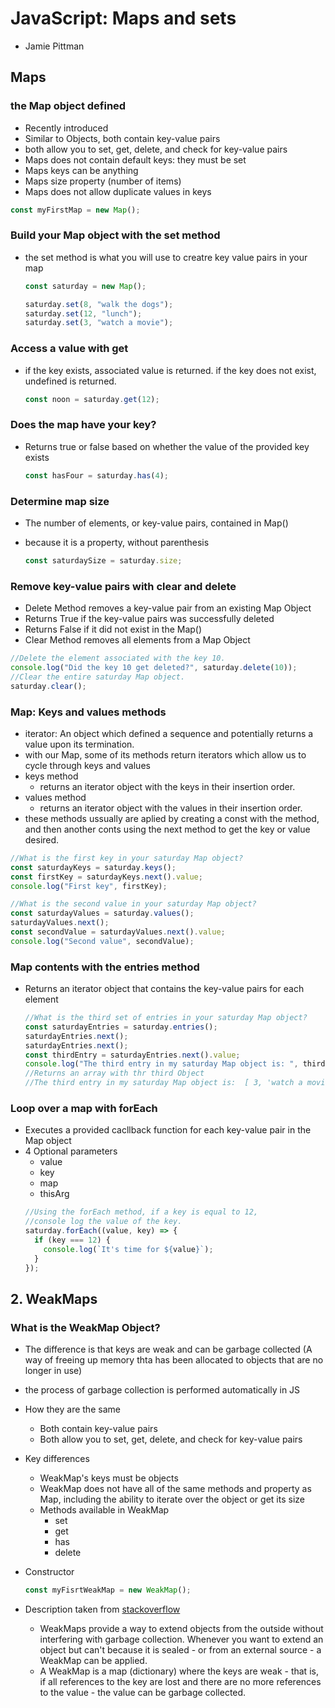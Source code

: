 # JavaScript: Maps and sets

- Jamie Pittman

## Maps

### the Map object defined

- Recently introduced
- Similar to Objects, both contain key-value pairs
- both allow you to set, get, delete, and check for key-value pairs
- Maps does not contain default keys: they must be set
- Maps keys can be anything
- Maps size property (number of items)
- Maps does not allow duplicate values in keys

```js
const myFirstMap = new Map();
```

### Build your Map object with the set method

- the set method is what you will use to creatre key value pairs in your map

  ```js
  const saturday = new Map();

  saturday.set(8, "walk the dogs");
  saturday.set(12, "lunch");
  saturday.set(3, "watch a movie");
  ```

### Access a value with get

- if the key exists, associated value is returned. if the key does not exist, undefined is returned.

  ```js
  const noon = saturday.get(12);
  ```

### Does the map have your key?

- Returns true or false based on whether the value of the provided key exists

  ```js
  const hasFour = saturday.has(4);
  ```

### Determine map size

- The number of elements, or key-value pairs, contained in Map()
- because it is a property, without parenthesis

  ```js
  const saturdaySize = saturday.size;
  ```

### Remove key-value pairs with clear and delete

- Delete Method removes a key-value pair from an existing Map Object
- Returns True if the key-value pairs was successfully deleted
- Returns False if it did not exist in the Map()
- Clear Method removes all elements from a Map Object

```js
//Delete the element associated with the key 10.
console.log("Did the key 10 get deleted?", saturday.delete(10));
//Clear the entire saturday Map object.
saturday.clear();
```

### Map: Keys and values methods

- iterator: An object which defined a sequence and potentially returns a value upon its termination.
- with our Map, some of its methods return iterators which allow us to cycle through keys and values
- keys method
  - returns an iterator object with the keys in their insertion order.
- values method
  - returns an iterator object with the values in their insertion order.
- these methods ussually are aplied by creating a const with the method, and then another conts using the next method to get the key or value desired.

```js
//What is the first key in your saturday Map object?
const saturdayKeys = saturday.keys();
const firstKey = saturdayKeys.next().value;
console.log("First key", firstKey);

//What is the second value in your saturday Map object?
const saturdayValues = saturday.values();
saturdayValues.next();
const secondValue = saturdayValues.next().value;
console.log("Second value", secondValue);
```

### Map contents with the entries method

- Returns an iterator object that contains the key-value pairs for each element
  ```js
  //What is the third set of entries in your saturday Map object?
  const saturdayEntries = saturday.entries();
  saturdayEntries.next();
  saturdayEntries.next();
  const thirdEntry = saturdayEntries.next().value;
  console.log("The third entry in my saturday Map object is: ", thirdEntry);
  //Returns an array with thr third Object
  //The third entry in my saturday Map object is:  [ 3, 'watch a movie' ]
  ```

### Loop over a map with forEach

- Executes a provided cacllback function for each key-value pair in the Map object
- 4 Optional parameters
  - value
  - key
  - map
  - thisArg
  ```js
  //Using the forEach method, if a key is equal to 12,
  //console log the value of the key.
  saturday.forEach((value, key) => {
    if (key === 12) {
      console.log(`It's time for ${value}`);
    }
  });
  ```

## 2. WeakMaps

### What is the WeakMap Object?

- The difference is that keys are weak and can be garbage collected (A way of freeing up memory thta has been allocated to objects that are no longer in use)
- the process of garbage collection is performed automatically in JS

- How they are the same

  - Both contain key-value pairs
  - Both allow you to set, get, delete, and check for key-value pairs

- Key differences

  - WeakMap's keys must be objects
  - WeakMap does not have all of the same methods and property as Map, including the ability to iterate over the object or get its size
  - Methods available in WeakMap
    - set
    - get
    - has
    - delete

- Constructor

  ```js
  const myFisrtWeakMap = new WeakMap();
  ```

- Description taken from [stackoverflow](https://stackoverflow.com/questions/29413222/what-are-the-actual-uses-of-es6-weakmap#:~:text=WeakMaps%20provide%20a%20way%20to,a%20WeakMap%20can%20be%20applied.)
  - WeakMaps provide a way to extend objects from the outside without interfering with garbage collection. Whenever you want to extend an object but can't because it is sealed - or from an external source - a WeakMap can be applied.
  - A WeakMap is a map (dictionary) where the keys are weak - that is, if all references to the key are lost and there are no more references to the value - the value can be garbage collected.
